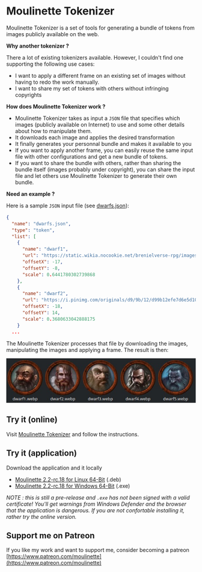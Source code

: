 # Moulinette Tokenizer

Moulinette Tokenizer is a set of tools for generating a bundle of tokens from images publicly available on the web.

**Why another tokenizer ?** 

There a lot of existing tokenizers available. However, I couldn't find one supporting the following use cases:
* I want to apply a different frame on an existing set of images without having to redo the work manually.
* I want to share my set of tokens with others without infringing copyrights

**How does Moulinette Tokenizer work ?**

* Moulinette Tokenizer takes as input a `JSON` file that specifies which images (publicly available on Internet) to use and some other details about how to manipulate them.
* It downloads each image and applies the desired transformation
* It finally generates your personnal bundle and makes it available to you
* If you want to apply another frame, you can easily reuse the same input file with other configurations and get a new bundle of tokens.
* If you want to share the bundle with others, rather than sharing the bundle itself (images probably under copyright), you can share the input file and let others use Moulinette Tokenizer to generate their own bundle.

**Need an example ?**

Here is a sample `JSON` input file (see [dwarfs.json](https://github.com/SvenWerlen/moulinette-data/blob/main/tokens/packs/samples/dwarfs.json)):

```json
{
  "name": "dwarfs.json",
  "type": "token",
  "list": [
    {
      "name": "dwarf1",
      "url": "https://static.wikia.nocookie.net/brenielverse-rpg/images/9/9b/Dwarf_Portrait_Male.jpg/revision/latest/top-crop/width/360/height/450?cb\u003d20170324140209",
      "offsetX": -17,
      "offsetY": -8,
      "scale": 0.6441780302739868
    },
    {
      "name": "dwarf2",
      "url": "https://i.pinimg.com/originals/d9/9b/12/d99b12efe7d6e5d104cf23a1ae0fc655.png",
      "offsetX": -18,
      "offsetY": 14,
      "scale": 0.3680633042888175
    }
  ...
```

The Moulinette Tokenizer processes that file by downloading the images, manipulating the images and applying a frame. The result is then:

![](img/tokenizer-output.jpg)

## Try it (online)

Visit [Moulinette Tokenizer](https://boisdechet.org/moulinette/tokenizer/task) and follow the instructions.

## Try it (application)

Download the application and it locally
* [Moulinette 2.2-rc.18 for Linux 64-Bit](https://github.com/SvenWerlen/moulinette-tokentool/releases/download/2.2-rc.18/moulinette-2.2-rc.18.deb) (.deb)
* [Moulinette 2.2-rc.18 for Windows 64-Bit](https://github.com/SvenWerlen/moulinette-tokentool/releases/download/2.2-rc.18/Moulinette-2.2-rc.18.exe) (.exe)

*NOTE : this is still a pre-release and `.exe` has not been signed with a valid certificate! You'll get warnings from Windows Defender and the browser that the application is dangerous. If you are not confortable installing it, rather try the online version.*

## Support me on Patreon

If you like my work and want to support me, consider becoming a patreon
[https://www.patreon.com/moulinette](https://www.patreon.com/moulinette)
